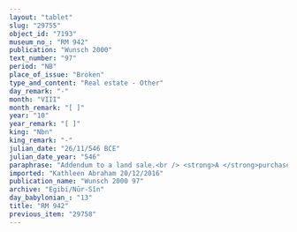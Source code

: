 ```yaml
---
layout: "tablet"
slug: "29755"
object_id: "7193"
museum_no_: "RM 942"
publication: "Wunsch 2000"
text_number: "97"
period: "NB"
place_of_issue: "Broken"
type_and_content: "Real estate - Other"
day_remark: "-"
month: "VIII"
month_remark: "[ ]"
year: "10"
year_remark: "[ ]"
king: "Nbn"
king_remark: "-"
julian_date: "26/11/546 BCE"
julian_date_year: "546"
paraphrase: "Addendum to a land sale.<br /> <strong>A </strong>purchased (<em>ina qātē &hellip; mahāru</em>) two plots of land: the first one was a plot of arable land (<em>zēru</em>) situated along the Sukull&acirc;tu-street, which he bought from <strong>D</strong> and his brothers by means of his proxy, <strong>B</strong>. This land was part of the dowry (<em>nudunn&ucirc;</em>) of the sellers&rsquo; mother <strong><sup>f</sup>C</strong>; the price, a non-specified amount of silver, was payed to <strong>D</strong> and his brothers. Later, <strong>A</strong> also bought (<em>ina qātē &hellip; mahāru</em>) a 0;0.1.1 Kor (525 m<sup>2</sup>) plot of arable land (<em>zēru</em>) that was part of the parcel (<em>qutānu</em>)&nbsp;of <strong>D</strong> and his brothers; he paid it with silver. The present document was drafted with the sole aim to point out that <strong>D</strong>&rsquo;s wife (<strong><sup>f</sup>E</strong>) witnessed the sales (<em>ana mukinnūti wa&scaron;ābu</em>), thus implying her consent to them. The related text BM30449, written the same day as this document, records the presence of another woman (the wife of one of <strong>D</strong>&rsquo;s brothers) among the witnesses; the name of the mother is written differently in the two tablets, however it must be the same person. Names of 3 witnesses and the scribe. The technical term for proxy is not used, but <strong>B</strong>&rsquo;s role is inferable from the content of the text.<br /> &nbsp;<br /> <strong>A</strong> = Nab&ucirc;-ahhē-iddin/&Scaron;ulāya//Egibi; <strong>B</strong> = Nab&ucirc;-bān-ahi/Marduk-nāṣir//Mudammiq-Adad; <strong><sup>f</sup>C</strong> = <sup>f</sup>Kuttāya/Bēl-upahhir//S&icirc;n-&scaron;ad&ucirc;nu; <strong>D</strong> = &Scaron;āpik-zēri/&Scaron;umu-ukīn//S&icirc;n-&scaron;ad&ucirc;nu; <strong><sup>f</sup>E</strong> = <sup>f</sup>[&hellip;], wife of <strong>D</strong>"
imported: "Kathleen Abraham 20/12/2016"
publication_name: "Wunsch 2000 97"
archive: "Egibi/Nūr-Sîn"
day_babylonian_: "13"
title: "RM 942"
previous_item: "29758"
---
```

